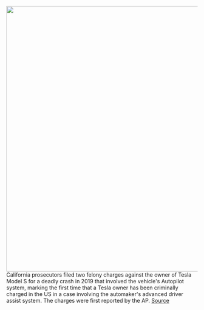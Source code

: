 <img src='https://cdn.vox-cdn.com/thumbor/43kbK25y15obURG5lZiGTwABmcA=/0x0:2040x1360/1200x800/filters:focal(857x517:1183x843)/cdn.vox-cdn.com/uploads/chorus_image/image/70405073/tesla_model_y_3543.0.jpg' width='700px' /><br/>
California prosecutors filed two felony charges against the owner of Tesla Model S for a deadly crash in 2019 that involved the vehicle's Autopilot system, marking the first time that a Tesla owner has been criminally charged in the US in a case involving the automaker's advanced driver assist system. The charges were first reported by the AP.
<a href='https://www.theverge.com/2022/1/18/22889768/tesla-autopilot-criminal-charges-la-fatal-crash'> Source <a/>